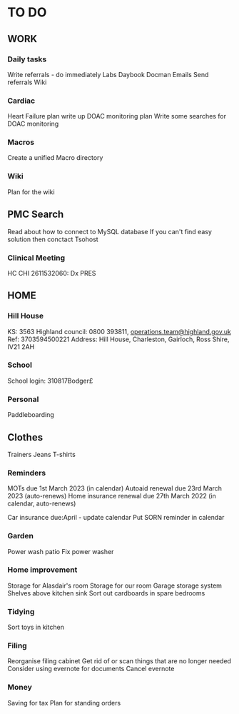 # TO DO

## WORK

### Daily tasks
Write referrals - do immediately
Labs
Daybook
Docman
Emails
Send referrals
Wiki

### Cardiac
Heart Failure plan write up
DOAC monitoring plan
Write some searches for DOAC monitoring

### Macros
Create a unified Macro directory

### Wiki
Plan for the wiki

## PMC Search
Read about how to connect to MySQL database
If you can't find easy solution then conctact Tsohost

### Clinical Meeting
HC CHI 2611532060: Dx PRES



## HOME

### Hill House
KS:	3563
Highland council:	0800 393811, operations.team@highland.gov.uk
Ref:	3703594500221
Address:	Hill House, Charleston, Gairloch, Ross Shire, IV21 2AH

### School
School login: 310817Bodger£

### Personal
Paddleboarding

## Clothes
Trainers
Jeans
T-shirts

### Reminders
MOTs due 1st March 2023 (in calendar)
Autoaid renewal due 23rd March 2023 (auto-renews)
Home insurance renewal due 27th March 2022 (in calendar, auto-renews)

Car insurance due:April - update calendar
Put SORN reminder in calendar

### Garden
Power wash patio
Fix power washer

### Home improvement
Storage for Alasdair's room
Storage for our room
Garage storage system
Shelves above kitchen sink
Sort out cardboards in spare bedrooms

### Tidying
Sort toys in kitchen

### Filing
Reorganise filing cabinet
Get rid of or scan things that are no longer needed
Consider using evernote for documents
Cancel evernote

### Money
Saving for tax
Plan for standing orders
